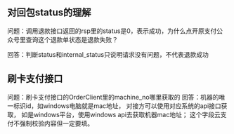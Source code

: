 ## 对回包status的理解

问题：调用退款接口返回的rsp里的status是0，表示成功，为什么点开原支付公众号里查询这个退款单状态是退款失败？

回答：判断status和internal_status只说明请求没有问题，不代表退款成功 

## 刷卡支付接口

问题：刷卡支付接口的OrderClient里的machine_no哪里获取的
回答：机器的唯一标识id，如windows电脑就是mac地址， 对接方可以使用对应系统的api接口获取， 如是windows平台，使用windows api去获取机器mac地址； 这个字段云支付不强制校验内容但一定要填。
